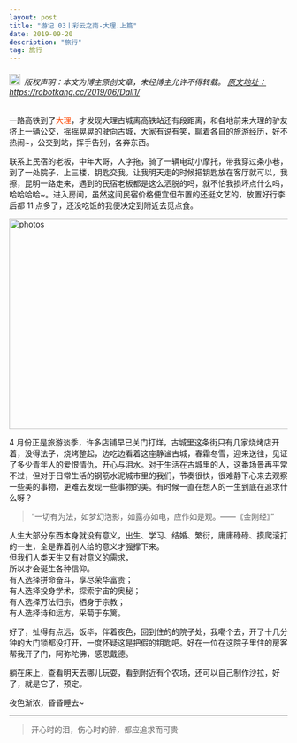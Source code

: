 ```yaml
---
layout: post
title: "游记 03丨彩云之南-大理.上篇"
date: 2019-09-20 
description: "旅行"
tag: 旅行
---   
```


<h6><img src="https://robotkang-1257995526.cos.ap-chengdu.myqcloud.com/icon/copyright.png" alt="copyright" style="display:inline;margin-bottom: -5px;" width="20" height="20"> 版权声明：本文为博主原创文章，未经博主允许不得转载。
<a target="_blank" href="https://robotkang.cc/2019/06/Dali1/">原文地址：https://robotkang.cc/2019/06/Dali1/ </a>
</h6>      
一路高铁到了<a style="color:#FF4500;text-decoration:none">大理</a>，才发现大理古城离高铁站还有段距离，和各地前来大理的驴友挤上一辆公交，摇摇晃晃的驶向古城，大家有说有笑，聊着各自的旅游经历，好不热闹~，公交到站，挥手告别，各奔东西。           

联系上民宿的老板，中年大哥，人字拖，骑了一辆电动小摩托，带我穿过条小巷，到了一处院子，上三楼，钥匙交我。让我明天走的时候把钥匙放在客厅就可以，我擦，昆明一路走来，遇到的民宿老板都是这么洒脱的吗，就不怕我损坏点什么吗，哈哈哈哈~。进入房间，虽然这间民宿价格便宜但布置的还挺文艺的，放置好行李后都 11 点多了，还没吃饭的我便决定到附近去觅点食。

<img src="https://robotkang-1257995526.cos.ap-chengdu.myqcloud.com/Kunming-Dali-201904/Travel_Dali/%E5%A4%A7%E7%90%86%E7%AC%AC%E4%B8%80%E5%AE%B6%E6%B0%91%E5%AE%BF.jpg" width="630" height="380" alt="photos"/>         

4 月份正是旅游淡季，许多店铺早已关门打烊，古城里这条街只有几家烧烤店开着，没得法子，烧烤整起，边吃边看着这座静谧古城，春霜冬雪，迎来送往，见证了多少青年人的爱恨情仇，开心与泪水。对于生活在古城里的人，这番场景再平常不过，但对于日常生活的钢筋水泥城市里的我们，节奏很快，很难静下心来去观察一些美的事物，更难去发现一些事物的美。有时候一直在想人的一生到底在追求什么呀？           

> “一切有为法，如梦幻泡影，如露亦如电，应作如是观。——《金刚经》”

人生大部分东西本身就没有意义，出生、学习、结婚、繁衍，庸庸碌碌、摸爬滚打的一生，全是靠着别人给的意义才强撑下来。          
但我们人类天生又有对意义的需求，       
所以才会诞生各种信仰。       
有人选择拼命奋斗，享尽荣华富贵；    
有人选择投身学术，探索宇宙的奥秘；      
有人选择万法归宗，栖身于宗教；        
有人选择诗和远方，采菊于东篱。          

好了，扯得有点远，饭毕，伴着夜色，回到住的的院子处，我嘞个去，开了十几分钟的大门锁都没打开，一度怀疑这是把假的钥匙吧。好在一位在这院子里住的房客帮我开了门，阿弥陀佛，感恩戴德。         

躺在床上，查看明天去哪儿玩耍，看到附近有个农场，还可以自己制作沙拉，好了，就是它了，预定。         

夜色渐浓，昏昏睡去~         


----------
>  开心时的泪，伤心时的醉，都应追求而可贵






  
